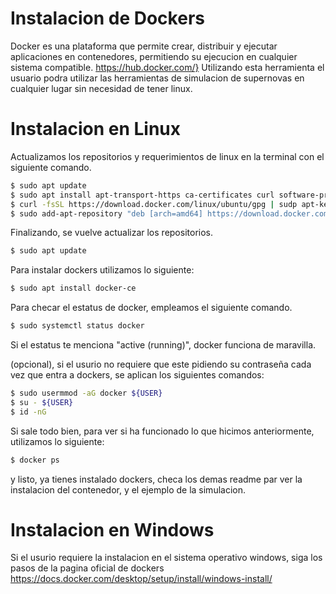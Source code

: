 # Instalacion de Dockers
Docker es una plataforma que permite crear, distribuir y ejecutar aplicaciones en contenedores, permitiendo su ejecucion en cualquier sistema compatible. https://hub.docker.com/}
Utilizando esta herramienta el usuario podra utilizar las herramientas de simulacion de supernovas en cualquier lugar sin necesidad de tener linux.

# Instalacion en Linux 

Actualizamos los repositorios y requerimientos de linux en la terminal con el siguiente comando.

```sh
$ sudo apt update
$ sudo apt install apt-transport-https ca-certificates curl software-properties-common
$ curl -fsSL https://download.docker.com/linux/ubuntu/gpg | sudp apt-key add -
$ sudo add-apt-repository "deb [arch=amd64] https://download.docker.com/linux/ubuntu focal stable"
```
Finalizando, se vuelve actualizar los repositorios.
```sh
$ sudo apt update
```
Para instalar dockers utilizamos lo siguiente:
```sh
$ sudo apt install docker-ce
```
Para checar el estatus de docker, empleamos el siguiente comando.
```sh
$ sudo systemctl status docker
```
Si el estatus te menciona "active (running)", docker funciona de maravilla.

(opcional), si el usurio no requiere que este pidiendo su contraseña cada vez que entra a dockers, se aplican los siguientes comandos:
```sh
$ sudo usermmod -aG docker ${USER}
$ su - ${USER}
$ id -nG
```
Si sale todo bien, para ver si ha funcionado lo que hicimos anteriormente, utilizamos lo siguiente:
```sh
$ docker ps
```
y listo, ya tienes instalado dockers, checa los demas readme par ver la instalacion del contenedor, y el ejemplo de la simulacion.
# Instalacion en Windows
Si el usurio requiere la instalacion en el sistema operativo windows, siga los pasos de la pagina oficial de dockers https://docs.docker.com/desktop/setup/install/windows-install/
